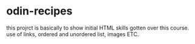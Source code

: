 # odin-recipes
this projrct is basically to show initial HTML skills gotten over this course. use of links, ordered and unordered list, images ETC.